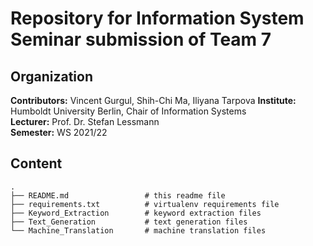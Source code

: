 # Repository for Information System Seminar submission of Team 7

## Organization

__Contributors:__ Vincent Gurgul, Shih-Chi Ma, Iliyana Tarpova
__Institute:__ Humboldt University Berlin, Chair of Information Systems <br>
__Lecturer:__ Prof. Dr. Stefan Lessmann <br>
__Semester:__ WS 2021/22 <br>


## Content

```
.
├── README.md                 # this readme file
├── requirements.txt          # virtualenv requirements file
├── Keyword_Extraction        # keyword extraction files
├── Text_Generation           # text generation files
└── Machine_Translation       # machine translation files
```
